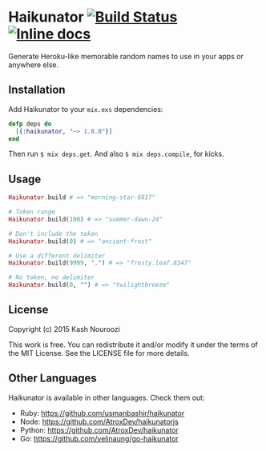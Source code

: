 Haikunator [![Build Status](https://travis-ci.org/imerkle/Haikunator.svg?branch=master)](https://travis-ci.org/imerkle/Haikunator) [![Inline docs](http://inch-ci.org/github/knrz/Haikunator.svg?branch=master)](http://inch-ci.org/github/knrz/Haikunator)
==========

Generate Heroku-like memorable random names to use in your apps or anywhere else.

Installation
------------

Add Haikunator to your `mix.exs` dependencies:

```elixir
defp deps do
  [{:haikunator, "~> 1.0.0"}]
end
```

Then run `$ mix deps.get`. And also `$ mix deps.compile`, for kicks.

Usage
-----

```elixir
Haikunator.build # => "morning-star-6817"

# Token range
Haikunator.build(100) # => "summer-dawn-24"

# Don't include the token
Haikunator.build(0) # => "ancient-frost"

# Use a different delimiter
Haikunator.build(9999, ".") # => "frosty.leaf.8347"

# No token, no delimiter
Haikunator.build(0, "") # => "twilightbreeze"
```

License
-------

Copyright (c) 2015 Kash Nouroozi

This work is free. You can redistribute it and/or modify it under the terms of the MIT License. See the LICENSE file for more details.

Other Languages
---------------

Haikunator is available in other languages. Check them out:

* Ruby: https://github.com/usmanbashir/haikunator
* Node: https://github.com/AtroxDev/haikunatorjs
* Python: https://github.com/AtroxDev/haikunator
* Go: https://github.com/yelinaung/go-haikunator

